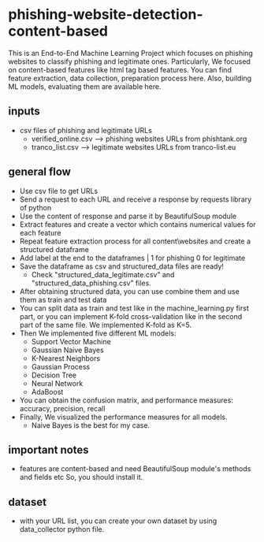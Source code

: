 # phishing-website-detection-content-based
This is an End-to-End Machine Learning Project which focuses on phishing websites to classify phishing and legitimate ones. Particularly, We focused on content-based features like html tag based features. You can find feature extraction, data collection, preparation process here. Also, building ML models, evaluating them are available here.

## inputs
- csv files of phishing and legitimate URLs
  - verified_online.csv --> phishing websites URLs from phishtank.org
  - tranco_list.csv --> legitimate websites URLs from tranco-list.eu
  
## general flow
- Use csv file to get URLs
- Send a request to each URL and receive a response by requests library of python
- Use the content of response and parse it by BeautifulSoup module
- Extract features and create a vector which contains numerical values for each feature
- Repeat feature extraction process for all content\websites and create a structured dataframe
- Add label at the end to the dataframes | 1 for phishing 0 for legitimate
- Save the dataframe as csv and structured_data files are ready!
  - Check "structured_data_legitimate.csv" and "structured_data_phishing.csv" files. 
- After obtaining structured data, you can use combine them and use them as train and test data
- You can split data as train and test like in the machine_learning.py first part, or you can implement K-fold cross-validation like in the second part of the same file. We implemented K-fold as K=5.
- Then We implemented five different ML models:
  - Support Vector Machine
  - Gaussian Naive Bayes
  - K-Nearest Neighbors
  - Gaussian Process
  - Decision Tree
  - Neural Network
  - AdaBoost
- You can obtain the confusion matrix, and performance measures: accuracy, precision, recall
- Finally, We visualized the performance measures for all models.
  - Naive Bayes is the best for my case.

## important notes
- features are content-based and need BeautifulSoup module's methods and fields etc So, you should install it.


## dataset
- with your URL list, you can create your own dataset by using data_collector python file.

